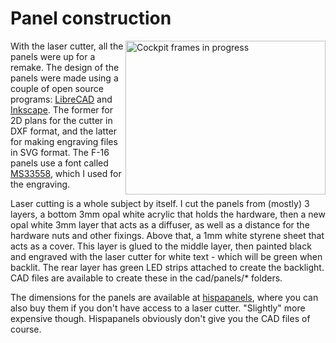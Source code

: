 
# Panel construction
<a href="/viperpit/images/in_progress_panels.jpg" border="0"><img align="right" width="320" height="246" src="/viperpit/images/in_progress_panels.jpg" alt="Cockpit frames in progress" /></a>

With the laser cutter, all the panels were up for a remake. The design of the panels were made using a couple of open source programs: [LibreCAD](https://librecad.org/) and [Inkscape](https://inkscape.org/). The former for 2D plans for the cutter in DXF format, and the latter for making engraving files in SVG format. The F-16 panels use a font called [MS33558](https://www.wfonts.com/font/ms-33558), which I used for the engraving.

Laser cutting is a whole subject by itself. I cut the panels from (mostly) 3 layers, a bottom 3mm opal white acrylic that holds the hardware, then a new opal white 3mm layer that acts as a diffuser, as well as a distance for the hardware nuts and other fixings. Above that, a 1mm white styrene sheet that acts as a cover. This layer is glued to the middle layer, then painted black and engraved with the laser cutter for white text - which will be green when backlit. The rear layer has green LED strips attached to create the backlight. CAD files are available to create these in the cad/panels/* folders.

The dimensions for the panels are available at [hispapanels](https://hispapanels.com/tienda/en/20-f-16-fighting-falcon), where you can also buy them if you don't have access to a laser cutter. "Slightly" more expensive though. Hispapanels obviously don't give you the CAD files of course.
